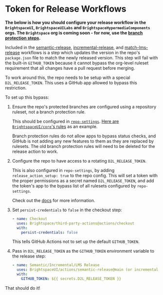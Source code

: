 # Token for Release Workflows

**The below is how you should configure your release workflow in the `BrightspaceUI`, `BrightspaceUILabs` and `BrightspaceHypermediaComponents` orgs. The `Brightspace` org is coming soon - for now, use the [branch protection steps](./branch-protection.md).**

Included in the [semantic-release](../semantic-release/), [incremental-release](../incremental-release), and [match-lms-release](https://github.com/Brightspace/lms-version-actions/tree/main/match-lms-release) workflows is a step which updates the version in the repo's `package.json` file to match the newly released version. This step will fail with the built-in `GITHUB_TOKEN` because it cannot bypass the org-level ruleset requirement that all changes have a pull request before merging.

To work around this, the repo needs to be setup with a special `D2L_RELEASE_TOKEN`. This uses a GitHub app allowed to bypass this restriction.

To set up this bypass:

1. Ensure the repo's protected branches are configured using a repository ruleset, not a branch protection rule.

    This should be configured in [`repo-settings`](https://github.com/Brightspace/repo-settings). [Here are `BrightspaceUI/core`'s rules](https://github.com/Brightspace/repo-settings/blob/main/repositories/github/BrightspaceUI/core.yaml#L14-L43) as an example.
    
    Branch protection rules do not allow apps to bypass status checks, and GitHub is not adding any new features to them as they are replaced by rulesets. The old branch protection rules will need to be deleted for the release action to work.

2. Configure the repo to have access to a rotating `D2L_RELEASE_TOKEN`.

    This is also configured in `repo-settings`, by adding `release_action_setup: true` to the repo config. This will set a token with the proper permissions as a secret named `D2L_RELEASE_TOKEN`, and add the token's app to the bypass list of all rulesets configured by `repo-settings`.
    
    Check out the [docs](https://github.com/Brightspace/repo-settings/blob/main/docs/release_action_setup.md) for more information.

3. Set `persist-credentials` to `false` in the checkout step:

    ```yml
    - name: Checkout
      uses: Brightspace/third-party-actions@actions/checkout
      with:
        persist-credentials: false
    ```

    This tells GitHub Actions not to set up the default `GITHUB_TOKEN`.

4. Pass in `D2L_RELEASE_TOKEN` as the `GITHUB_TOKEN` environment variable to the release step:

    ```yml
    - name: Semantic/Incremental/LMS Release
      uses: BrightspaceUI/actions/semantic-release@main (or incremental-release or match-lms-release)
      with:
        GITHUB_TOKEN: ${{ secrets.D2L_RELEASE_TOKEN }}
    ```

That should do it!
